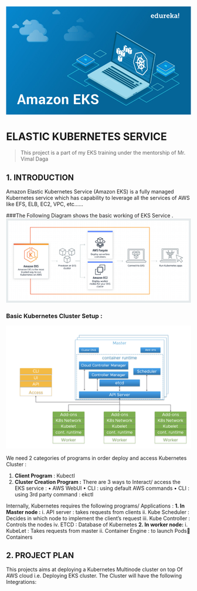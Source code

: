 ![](title.jpg)

# ELASTIC KUBERNETES SERVICE

> This project is a part of my
EKS training under the mentorship of 
Mr. Vimal Daga

## 1.	INTRODUCTION 
Amazon Elastic Kubernetes Service (Amazon EKS) is a fully managed Kubernetes service which has capability to leverage all the services of AWS like EFS, ELB, EC2, VPC, etc……

###The Following Diagram shows the basic working of EKS Service .
![](blockdiagramEKS.png)

### Basic Kubernetes Cluster Setup : 
![](KubernetesCluster.png)

We need 2 categories of programs in order deploy and access  Kubernetes Cluster :
  1.	**Client Program** : Kubectl
  2.	**Cluster Creation Program :** 
      There are 3 ways to Interact/ access the EKS service : 
          •	AWS WebUI
          •	CLI : using default AWS commands
          •	CLI : using 3rd party command : ekctl 
          
Internally, Kubernetes requires the following programs/ Applications  :
**1.	In Master node :**
      i.	API server : takes requests from clients
      ii.	Kube Scheduler : Decides in which node to implement the client’s request 
      iii.	Kube Controller : Controls the nodes
      iv.	ETCD : Database of Kubernetes
**2.	In worker node:**
      i.	KubeLet : Takes requests from master
      ii.	Container Engine : to launch Pods Containers
      
## 2.	PROJECT PLAN 
This projects aims at deploying a Kubernetes Multinode cluster on top Of AWS cloud i.e. Deploying EKS cluster.
The Cluster will have the following Integrations:

